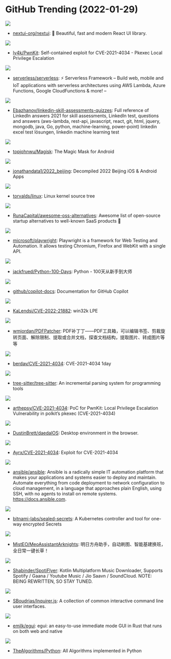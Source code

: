 # GitHub Trending (2022-01-29)

![](https://img.shields.io/badge/TypeScript-New%20527-green?style=flat-square&logo=appveyor)
- [nextui-org/nextui](https://github.com/nextui-org/nextui): 🚀 Beautiful, fast and modern React UI library.

![](https://img.shields.io/badge/C-New%2094-green?style=flat-square&logo=appveyor)
- [ly4k/PwnKit](https://github.com/ly4k/PwnKit): Self-contained exploit for CVE-2021-4034 - Pkexec Local Privilege Escalation

![](https://img.shields.io/badge/JavaScript-New%2074-green?style=flat-square&logo=appveyor)
- [serverless/serverless](https://github.com/serverless/serverless): ⚡ Serverless Framework – Build web, mobile and IoT applications with serverless architectures using AWS Lambda, Azure Functions, Google CloudFunctions & more! –

![](https://img.shields.io/badge/none-New%20232-green?style=flat-square&logo=appveyor)
- [Ebazhanov/linkedin-skill-assessments-quizzes](https://github.com/Ebazhanov/linkedin-skill-assessments-quizzes): Full reference of LinkedIn answers 2021 for skill assessments, LinkedIn test, questions and answers (aws-lambda, rest-api, javascript, react, git, html, jquery, mongodb, java, Go, python, machine-learning, power-point) linkedin excel test lösungen, linkedin machine learning test

![](https://img.shields.io/badge/C%2B%2B-New%20104-green?style=flat-square&logo=appveyor)
- [topjohnwu/Magisk](https://github.com/topjohnwu/Magisk): The Magic Mask for Android

![](https://img.shields.io/badge/HTML-New%2096-green?style=flat-square&logo=appveyor)
- [jonathandata1/2022_beijing](https://github.com/jonathandata1/2022_beijing): Decompiled 2022 Beijing iOS & Android Apps

![](https://img.shields.io/badge/C-New%20366-green?style=flat-square&logo=appveyor)
- [torvalds/linux](https://github.com/torvalds/linux): Linux kernel source tree

![](https://img.shields.io/badge/Python-New%20472-green?style=flat-square&logo=appveyor)
- [RunaCapital/awesome-oss-alternatives](https://github.com/RunaCapital/awesome-oss-alternatives): Awesome list of open-source startup alternatives to well-known SaaS products 🚀

![](https://img.shields.io/badge/TypeScript-New%20195-green?style=flat-square&logo=appveyor)
- [microsoft/playwright](https://github.com/microsoft/playwright): Playwright is a framework for Web Testing and Automation. It allows testing Chromium, Firefox and WebKit with a single API.

![](https://img.shields.io/badge/Python-New%2050-green?style=flat-square&logo=appveyor)
- [jackfrued/Python-100-Days](https://github.com/jackfrued/Python-100-Days): Python - 100天从新手到大师

![](https://img.shields.io/badge/Python-New%20159-green?style=flat-square&logo=appveyor)
- [github/copilot-docs](https://github.com/github/copilot-docs): Documentation for GitHub Copilot

![](https://img.shields.io/badge/C%2B%2B-New%2055-green?style=flat-square&logo=appveyor)
- [KaLendsi/CVE-2022-21882](https://github.com/KaLendsi/CVE-2022-21882): win32k LPE

![](https://img.shields.io/badge/C%23-New%2072-green?style=flat-square&logo=appveyor)
- [wmjordan/PDFPatcher](https://github.com/wmjordan/PDFPatcher): PDF补丁丁——PDF工具箱，可以编辑书签、剪裁旋转页面、解除限制、提取或合并文档，探查文档结构，提取图片、转成图片等等

![](https://img.shields.io/badge/C-New%20200-green?style=flat-square&logo=appveyor)
- [berdav/CVE-2021-4034](https://github.com/berdav/CVE-2021-4034): CVE-2021-4034 1day

![](https://img.shields.io/badge/Rust-New%2036-green?style=flat-square&logo=appveyor)
- [tree-sitter/tree-sitter](https://github.com/tree-sitter/tree-sitter): An incremental parsing system for programming tools

![](https://img.shields.io/badge/C-New%20136-green?style=flat-square&logo=appveyor)
- [arthepsy/CVE-2021-4034](https://github.com/arthepsy/CVE-2021-4034): PoC for PwnKit: Local Privilege Escalation Vulnerability in polkit’s pkexec (CVE-2021-4034)

![](https://img.shields.io/badge/JavaScript-New%20185-green?style=flat-square&logo=appveyor)
- [DustinBrett/daedalOS](https://github.com/DustinBrett/daedalOS): Desktop environment in the browser.

![](https://img.shields.io/badge/C-New%205-green?style=flat-square&logo=appveyor)
- [Ayrx/CVE-2021-4034](https://github.com/Ayrx/CVE-2021-4034): Exploit for CVE-2021-4034

![](https://img.shields.io/badge/Python-New%20115-green?style=flat-square&logo=appveyor)
- [ansible/ansible](https://github.com/ansible/ansible): Ansible is a radically simple IT automation platform that makes your applications and systems easier to deploy and maintain. Automate everything from code deployment to network configuration to cloud management, in a language that approaches plain English, using SSH, with no agents to install on remote systems. https://docs.ansible.com.

![](https://img.shields.io/badge/Go-New%2096-green?style=flat-square&logo=appveyor)
- [bitnami-labs/sealed-secrets](https://github.com/bitnami-labs/sealed-secrets): A Kubernetes controller and tool for one-way encrypted Secrets

![](https://img.shields.io/badge/C%2B%2B-New%2022-green?style=flat-square&logo=appveyor)
- [MistEO/MeoAssistantArknights](https://github.com/MistEO/MeoAssistantArknights): 明日方舟助手，自动刷图、智能基建换班，全日常一键长草！

![](https://img.shields.io/badge/Kotlin-New%2034-green?style=flat-square&logo=appveyor)
- [Shabinder/SpotiFlyer](https://github.com/Shabinder/SpotiFlyer): Kotlin Multiplatform Music Downloader, Supports Spotify / Gaana / Youtube Music / Jio Saavn / SoundCloud. NOTE: BEING REWRITTEN, SO STAY TUNED.

![](https://img.shields.io/badge/JavaScript-New%2043-green?style=flat-square&logo=appveyor)
- [SBoudrias/Inquirer.js](https://github.com/SBoudrias/Inquirer.js): A collection of common interactive command line user interfaces.

![](https://img.shields.io/badge/Rust-New%20125-green?style=flat-square&logo=appveyor)
- [emilk/egui](https://github.com/emilk/egui): egui: an easy-to-use immediate mode GUI in Rust that runs on both web and native

![](https://img.shields.io/badge/Python-New%20116-green?style=flat-square&logo=appveyor)
- [TheAlgorithms/Python](https://github.com/TheAlgorithms/Python): All Algorithms implemented in Python

